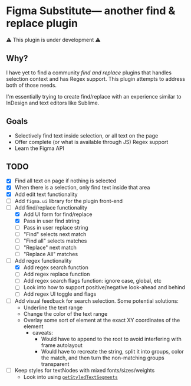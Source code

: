 # Figma Substitute— another find & replace plugin

:warning: This plugin is under development :warning:

## Why?

I have yet to find a community _find and replace_ plugins that handles selection context and has Regex support. This plugin attempts to address both of those needs.

I'm essentially trying to create find/replace with an experience similar to InDesign and text editors like Sublime.

## Goals

- Selectively find text inside selection, or all text on the page
- Offer complete (or what is available through JS) Regex support
- Learn the Figma API

## TODO

- [x] Find all text on page if nothing is selected
- [x] When there is a selection, only find text inside that area
- [x] Add edit text functionality
- [ ] Add `figma.ui` library for the plugin front-end
- [ ] Add find/replace functionality
  - [x] Add UI form for find/replace
  - [x] Pass in user find string
  - [ ] Pass in user replace string
  - [ ] "Find" selects next match
  - [ ] "Find all" selects matches
  - [ ] "Replace" next match
  - [ ] "Replace All" matches
- [ ] Add regex functionality
  - [x] Add regex search function
  - [ ] Add regex replace function
  - [ ] Add regex search flags function: ignore case, global, etc
  - [ ] Look into how to support positive/negative look-ahead and behind
  - [ ] Add regex UI toggle and flags
- [ ] Add visual feedback for search selection. Some potential solutions:
  - Underline the text range
  - Change the color of the text range
  - Overlay some sort of element at the exact XY coordinates of the element
    - caveats:
      - Would have to append to the root to avoid interfering with frame autolayout
      - Would have to recreate the string, split it into groups, color the match, and then turn the non-matching groups transparent
- [ ] Keep styles for textNodes with mixed fonts/sizes/weights
  - Look into using [`getStyledTextSegments`](https://www.figma.com/plugin-docs/api/properties/TextNode-getstyledtextsegments/)
